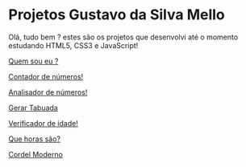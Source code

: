 # Projetos Gustavo da Silva Mello

Olá, tudo bem ? estes são os projetos que desenvolvi até o momento estudando HTML5, CSS3 e JavaScript!

<a href="https://gustavo-dasm.github.io/Projetos/projetoquemsoueu/meusite.html" target="_blank"> Quem sou eu ? </a>

<a href="https://gustavo-dasm.github.io/Projetos/projetocontador/Contador.html" target="_blank"> Contador de números! </a>

<a href="https://gustavo-dasm.github.io/Projetos/projetoanalisadordenumeros/Analisador.html" target="_blank"> Analisador de números! </a>

<a href="https://gustavo-dasm.github.io/Projetos/projetotabuada/tabuada.html" target="_blank"> Gerar Tabuada </a>

<a href="https://gustavo-dasm.github.io/Projetos/projetoqualaidade/qualaidade.html" target="_blank"> Verificador de idade! </a>

<a href="https://gustavo-dasm.github.io/Projetos/projetoquehorassao/horas.html" target="_blank"> Que horas são? </a>

<a href="https://gustavo-dasm.github.io/Projetos/projetocordel/cordel.html" target="_blank"> Cordel Moderno